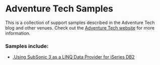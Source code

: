 Adventure Tech Samples
======================

This is a collection of support samples described in the Adventure Tech blog and other venues. Check out the [Adventure Tech website](http://www.adventuretechgroup.com) for more information.

### Samples include:
* [.Using SubSonic 3 as a LINQ Data Provider for iSeries DB2](http://www.adventuretechgroup.com/blog/)
